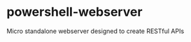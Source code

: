 powershell-webserver
====================

Micro standalone webserver designed to create RESTful APIs

